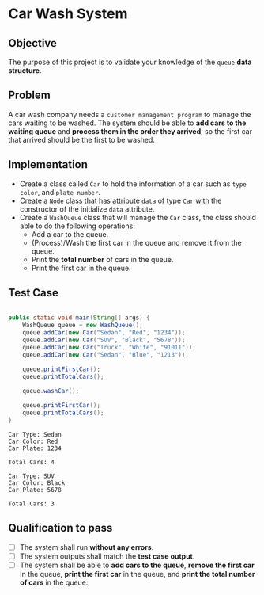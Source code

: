 # Car Wash System

## Objective 
The purpose of this project is to validate your knowledge of the `queue` **data structure**. 

## Problem
A car wash company needs a `customer management program` to manage the cars waiting to be washed. The system should be able to **add cars to the waiting queue** and **process them in the order they arrived**, so the first car that arrived should be the first to be washed.

## Implementation 
- Create a class called `Car` to hold the information of a car such as `type` `color`, and `plate number`.
- Create a `Node` class that has attribute `data` of type `Car` with the constructor of the initialize `data` attribute.
- Create a `WashQueue` class that will manage the `Car` class, the class should able to do the following operations:
    - Add a car to the queue.
    - (Process)/Wash the first car in the queue and remove it from the queue.
    - Print the **total number** of cars in the queue.
    - Print the first car in the queue.


## Test Case 
```java

public static void main(String[] args) {
    WashQueue queue = new WashQueue();
    queue.addCar(new Car("Sedan", "Red", "1234"));
    queue.addCar(new Car("SUV", "Black", "5678"));
    queue.addCar(new Car("Truck", "White", "91011"));
    queue.addCar(new Car("Sedan", "Blue", "1213"));

    queue.printFirstCar();
    queue.printTotalCars();
    
    queue.washCar();

    queue.printFirstCar();
    queue.printTotalCars();
}

```

```OUTPUT
Car Type: Sedan
Car Color: Red
Car Plate: 1234

Total Cars: 4

Car Type: SUV
Car Color: Black
Car Plate: 5678

Total Cars: 3
```

## Qualification to pass 
- [ ] The system shall run **without any errors**.
- [ ] The system outputs shall match the **test case output**.
- [ ] The system shall be able to **add cars to the queue**, **remove the first car** in the queue, **print the first car** in the queue, and **print the total number of cars** in the queue.
